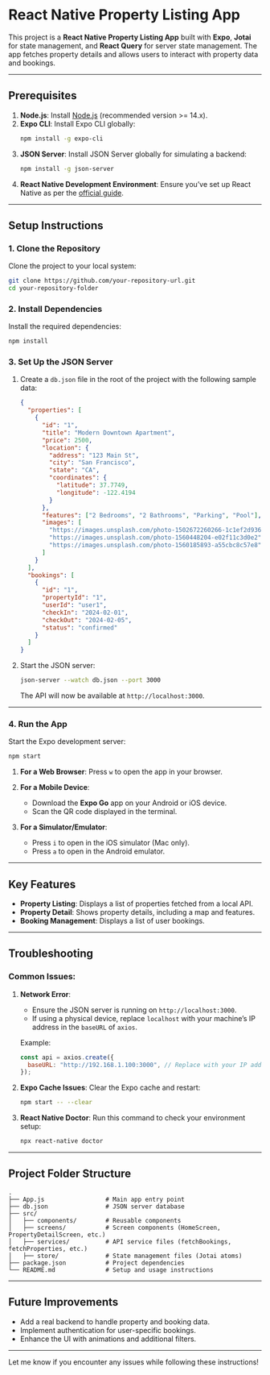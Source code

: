 # **React Native Property Listing App**

This project is a **React Native Property Listing App** built with **Expo**, **Jotai** for state management, and **React Query** for server state management. The app fetches property details and allows users to interact with property data and bookings.

---

## **Prerequisites**
1. **Node.js**: Install [Node.js](https://nodejs.org) (recommended version >= 14.x).
2. **Expo CLI**: Install Expo CLI globally:
   ```bash
   npm install -g expo-cli
   ```
3. **JSON Server**: Install JSON Server globally for simulating a backend:
   ```bash
   npm install -g json-server
   ```
4. **React Native Development Environment**: Ensure you’ve set up React Native as per the [official guide](https://reactnative.dev/docs/environment-setup).

---

## **Setup Instructions**
### 1. Clone the Repository
Clone the project to your local system:
```bash
git clone https://github.com/your-repository-url.git
cd your-repository-folder
```

### 2. Install Dependencies
Install the required dependencies:
```bash
npm install
```

### 3. Set Up the JSON Server
1. Create a `db.json` file in the root of the project with the following sample data:
   ```json
   {
     "properties": [
       {
         "id": "1",
         "title": "Modern Downtown Apartment",
         "price": 2500,
         "location": {
           "address": "123 Main St",
           "city": "San Francisco",
           "state": "CA",
           "coordinates": {
             "latitude": 37.7749,
             "longitude": -122.4194
           }
         },
         "features": ["2 Bedrooms", "2 Bathrooms", "Parking", "Pool"],
         "images": [
           "https://images.unsplash.com/photo-1502672260266-1c1ef2d93688",
           "https://images.unsplash.com/photo-1560448204-e02f11c3d0e2",
           "https://images.unsplash.com/photo-1560185893-a55cbc8c57e8"
         ]
       }
     ],
     "bookings": [
       {
         "id": "1",
         "propertyId": "1",
         "userId": "user1",
         "checkIn": "2024-02-01",
         "checkOut": "2024-02-05",
         "status": "confirmed"
       }
     ]
   }
   ```

2. Start the JSON server:
   ```bash
   json-server --watch db.json --port 3000
   ```

   The API will now be available at `http://localhost:3000`.

---

### 4. Run the App
Start the Expo development server:
```bash
npm start
```

1. **For a Web Browser**:
   Press `w` to open the app in your browser.

2. **For a Mobile Device**:
   - Download the **Expo Go** app on your Android or iOS device.
   - Scan the QR code displayed in the terminal.

3. **For a Simulator/Emulator**:
   - Press `i` to open in the iOS simulator (Mac only).
   - Press `a` to open in the Android emulator.

---

## **Key Features**
- **Property Listing**: Displays a list of properties fetched from a local API.
- **Property Detail**: Shows property details, including a map and features.
- **Booking Management**: Displays a list of user bookings.

---

## **Troubleshooting**
### Common Issues:
1. **Network Error**:
   - Ensure the JSON server is running on `http://localhost:3000`.
   - If using a physical device, replace `localhost` with your machine’s IP address in the `baseURL` of `axios`.

   Example:
   ```javascript
   const api = axios.create({
     baseURL: "http://192.168.1.100:3000", // Replace with your IP address
   });
   ```

2. **Expo Cache Issues**:
   Clear the Expo cache and restart:
   ```bash
   npm start -- --clear
   ```

3. **React Native Doctor**:
   Run this command to check your environment setup:
   ```bash
   npx react-native doctor
   ```

---

## **Project Folder Structure**
```plaintext
.
├── App.js                 # Main app entry point
├── db.json                # JSON server database
├── src/
│   ├── components/        # Reusable components
│   ├── screens/           # Screen components (HomeScreen, PropertyDetailScreen, etc.)
│   ├── services/          # API service files (fetchBookings, fetchProperties, etc.)
│   ├── store/             # State management files (Jotai atoms)
├── package.json           # Project dependencies
└── README.md              # Setup and usage instructions
```

---

## **Future Improvements**
- Add a real backend to handle property and booking data.
- Implement authentication for user-specific bookings.
- Enhance the UI with animations and additional filters.

---

Let me know if you encounter any issues while following these instructions!
